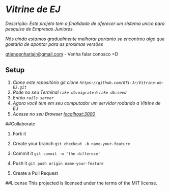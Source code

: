 # _Vitrine de EJ_

_Descrição: Este projeto tem a finalidade de oferecer um sistema unico para pesquisa de Empresas Juniores._

_Nós ainda estamos gradualmente melhorar portanto se encontrou algo que gostaria de apontar para as proximas versões_

gtiengenhariajr@gmail.com - Venha falar conosco =D


## Setup

1. _Clone este repositório git clone ``` https://github.com/GTi-Jr/Vitrine-de-EJ.git ```_
2. _Rode no seu Terminal ``` rake db:migrate ``` e ``` rake db:seed ```_
3. _Então ``` rails server ```_
4. _Agora você tem em seu computador um servidor rodando a Vitrine de EJ_
5. _Acesse no seu Browser [localhost:3000](localhost:3000)_

##Collaborate

1. Fork it

2. Create your branch
   ``` git checkout -b name-your-feature ```

3. Commit it
   ``` git commit -m 'the differece' ```

4. Push it
   ``` git push origin name-your-feature ```

5. Create a Pull Request

##License
This projected is licensed under the terms of the MIT license.